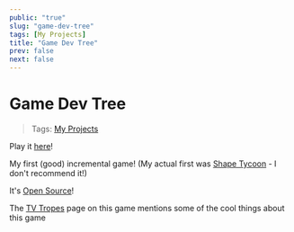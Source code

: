 ```yaml
---
public: "true"
slug: "game-dev-tree"
tags: [My Projects]
title: "Game Dev Tree"
prev: false
next: false
---
```

# Game Dev Tree

> Tags: [My Projects](/garden/my-projects/index.md)

Play it [here](https://thepaperpilot.org/gamedevtree)!

My first (good) incremental game! (My actual first was [Shape Tycoon](https://thepaperpilot.itch.io/shape-tycoon) - I don't recommend it!)

It's [Open Source](/garden/open-source/index.md)!

The [TV Tropes](https://tvtropes.org/pmwiki/pmwiki.php/VideoGame/TheGameDevTree) page on this game mentions some of the cool things about this game